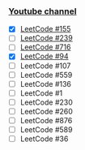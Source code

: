 ### [Youtube channel](https://www.youtube.com/channel/UCW4ixpFivk6eJl8b5bFOLkg/videos)

- [x] [LeetCode #155](https://leetcode.com/problems/min-stack/description/#_=_)
- [ ] [LeetCode #239](https://leetcode.com/problems/sliding-window-maximum/description/)
- [ ] [LeetCode #716](https://leetcode.com/articles/max-stack/)
- [x] [LeetCode #94](https://leetcode.com/problems/binary-tree-inorder-traversal/description/) 
- [ ] LeetCode #107
- [ ] LeetCode #559
- [ ] LeetCode #136
- [ ] LeetCode #1
- [ ] LeetCode #230
- [ ] LeetCode #260
- [ ] LeetCode #876
- [ ] LeetCode #589
- [ ] LeetCode #36 